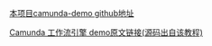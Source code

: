 [本项目camunda-demo github地址](https://github.com/allenleung86/camunda-demo)

[Camunda 工作流引擎 demo原文链接(源码出自该教程)](https://blog.csdn.net/qq_28767795/article/details/81239925)
